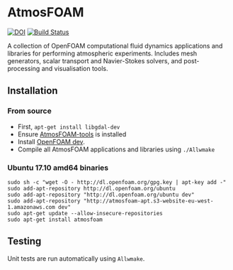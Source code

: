 # AtmosFOAM
[![DOI](https://zenodo.org/badge/20760151.svg)](https://zenodo.org/badge/latestdoi/20760151)
[![Build Status](https://travis-ci.org/AtmosFOAM/AtmosFOAM.svg?branch=master)](https://travis-ci.org/AtmosFOAM/AtmosFOAM)

A collection of OpenFOAM computational fluid dynamics applications and libraries for performing atmospheric experiments.  Includes mesh generators, scalar transport and Navier-Stokes solvers, and post-processing and visualisation tools.

## Installation

### From source

* First, `apt-get install libgdal-dev`
* Ensure [AtmosFOAM-tools](https://github.com/AtmosFOAM/AtmosFOAM-tools/) is installed
* Install [OpenFOAM dev](https://github.com/OpenFOAM/OpenFOAM-dev).
* Compile all AtmosFOAM applications and libraries using `./Allwmake`

### Ubuntu 17.10 amd64 binaries

    sudo sh -c "wget -O - http://dl.openfoam.org/gpg.key | apt-key add -"
    sudo add-apt-repository http://dl.openfoam.org/ubuntu
    sudo add-apt-repository "http://dl.openfoam.org/ubuntu dev"
    sudo add-apt-repository "http://atmosfoam-apt.s3-website-eu-west-1.amazonaws.com dev"
    sudo apt-get update --allow-insecure-repositories
    sudo apt-get install atmosfoam

## Testing
Unit tests are run automatically using `Allwmake`.
